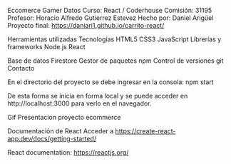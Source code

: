 Eccomerce Gamer
Datos
Curso: React / Coderhouse
Comisión: 31195
Profesor: Horacio Alfredo Gutierrez Estevez
Hecho por: Daniel Arigüel
Proyecto final: https://daniari1.github.io/carrito-react/


Herramientas utilizadas
Tecnologías
HTML5
CSS3
JavaScript
Librerías y frameworks
Node.js
React

Base de datos
Firestore
Gestor de paquetes
npm
Control de versiones
git
Contacto

En el directorio del proyecto se debe ingresar en la consola:
npm start

De esta forma se inicia en forma local y se puede acceder en http://localhost:3000 para verlo en el navegador.

Gif
Presentacion proyecto ecommerce

Documentación de React
Acceder a https://create-react-app.dev/docs/getting-started/

React documentation: https://reactjs.org/